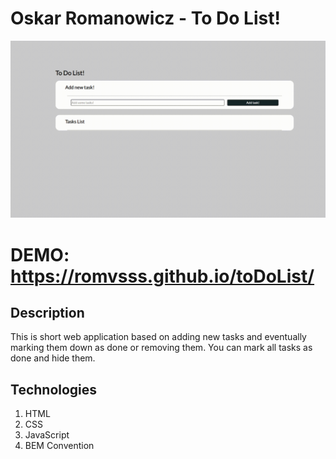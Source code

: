 # Oskar Romanowicz - To Do List!

![demoGif](readme/gif.gif)

# DEMO: https://romvsss.github.io/toDoList/

## Description

This is short web application based on adding new tasks and eventually marking them down as done or removing them. You can mark all tasks as done and hide them. 

## Technologies

1. HTML
2. CSS
3. JavaScript
4. BEM Convention